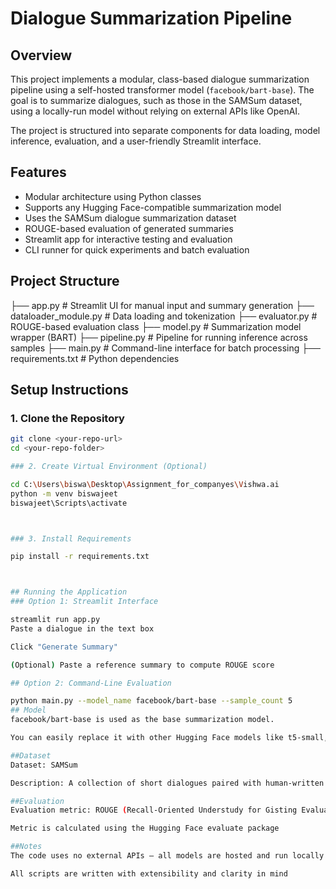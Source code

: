 # Dialogue Summarization Pipeline

## Overview

This project implements a modular, class-based dialogue summarization pipeline using a self-hosted transformer model (`facebook/bart-base`). The goal is to summarize dialogues, such as those in the SAMSum dataset, using a locally-run model without relying on external APIs like OpenAI.

The project is structured into separate components for data loading, model inference, evaluation, and a user-friendly Streamlit interface.

## Features

- Modular architecture using Python classes
- Supports any Hugging Face-compatible summarization model
- Uses the SAMSum dialogue summarization dataset
- ROUGE-based evaluation of generated summaries
- Streamlit app for interactive testing and evaluation
- CLI runner for quick experiments and batch evaluation

## Project Structure

├── app.py                  # Streamlit UI for manual input and summary generation
├── dataloader_module.py   # Data loading and tokenization
├── evaluator.py           # ROUGE-based evaluation class
├── model.py               # Summarization model wrapper (BART)
├── pipeline.py            # Pipeline for running inference across samples
├── main.py                # Command-line interface for batch processing
├── requirements.txt       # Python dependencies



## Setup Instructions

### 1. Clone the Repository

```bash
git clone <your-repo-url>
cd <your-repo-folder>

### 2. Create Virtual Environment (Optional)

cd C:\Users\biswa\Desktop\Assignment_for_companyes\Vishwa.ai
python -m venv biswajeet
biswajeet\Scripts\activate



### 3. Install Requirements

pip install -r requirements.txt



## Running the Application
### Option 1: Streamlit Interface

streamlit run app.py
Paste a dialogue in the text box

Click "Generate Summary"

(Optional) Paste a reference summary to compute ROUGE score

## Option 2: Command-Line Evaluation

python main.py --model_name facebook/bart-base --sample_count 5
## Model
facebook/bart-base is used as the base summarization model.

You can easily replace it with other Hugging Face models like t5-small, pegasus-xsum, etc.

##Dataset
Dataset: SAMSum

Description: A collection of short dialogues paired with human-written summaries.

##Evaluation
Evaluation metric: ROUGE (Recall-Oriented Understudy for Gisting Evaluation)

Metric is calculated using the Hugging Face evaluate package

##Notes
The code uses no external APIs — all models are hosted and run locally

All scripts are written with extensibility and clarity in mind
